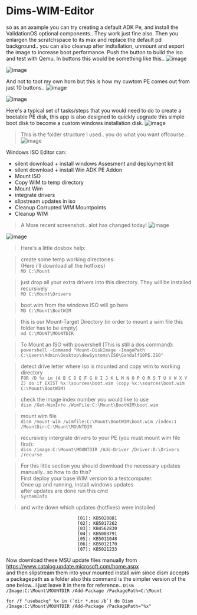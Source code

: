 # Dims-WIM-Editor

so as an axample you can try creating a default ADK Pe, and install the ValidationOS optional components.. They work just fine also. Then you enlargen the scratchspace to its max and replace the default pd background.. you can also cleanup after indtallation, unmount and export the image to increase boot performance. Push the button to build the iso and test with Qemu. In buttons this would be something like this..
![image](https://user-images.githubusercontent.com/77209365/216770974-eddc731e-2717-4879-9d66-7aafd1ed8c22.png)


![image](https://user-images.githubusercontent.com/77209365/216769957-c36c4448-4d93-4a8f-85e0-babd6e5ed7ce.png)


And not to toot my own horn but this is how my cuwtom PE comes out from just 10 buttons..
![image](https://user-images.githubusercontent.com/77209365/216771611-8df41f69-7b12-4533-8693-6d7e4fb8210d.png)



![image](https://user-images.githubusercontent.com/77209365/216536611-120c3b45-de29-433e-86ff-2692a1a79787.png)


Here's a typical set of tasks/steps that you would need to do to create a bootable PE disk, this app is also designed to quickly upgrade this simple boot disk to become a custom windows installation disk.
![image](https://user-images.githubusercontent.com/77209365/213132445-6be93add-6bf7-4726-8916-22b2bb2dcc1b.png)


> This is the folder structure I used.. you do what you want offcourse..
![image](https://user-images.githubusercontent.com/77209365/208245447-a03cd392-b8e0-44aa-88bf-907faf1bac00.png)


Windows ISO Editor can: 
  - silent download + install windows Assesment and deployment kit
  - silent download + install Win ADK PE Addon
  - Mount ISO
  - Copy WIM to temp directory
  - Mount Wim
  - integrate drivers
  - slipstream updates in iso
  - Cleanup Corrupted WIM Mountpoints
  - Cleanup WIM
  
> A More recent screenshot.. alot has changed today!
![image](https://user-images.githubusercontent.com/77209365/213092160-7a021c7c-d36d-44d1-a342-464efdba2de9.png)

![image](https://user-images.githubusercontent.com/77209365/210468600-f03c3f0c-3ec7-4757-b77b-ea43baa5bdfb.png)



  
  
> Here's a little dosbox help: <br />

> create some temp working directories:<br />
> (Here i'll download all the hotfixes)<br />
```MD C:\Mount```

> just drop all your extra drivers into this directory. They will be installed recursively<br />
```MD C:\Mount\Drivers```

> boot.wim from the windows ISO will go here<br />
```MD C:\Mount\BootWIM```

> this is our Mount-Target Directory (in order to mount a wim file this folder has to be empty)<br />
```md C:\MOUNT\MOUNTDIR```

> To Mount an ISO with powershell (This is still a dos command):<br />
```powershell -Command "Mount-DiskImage -ImagePath C:\Users\Admin\Desktop\dewSystems\ISO\Gandalf10PE.ISO"```

> detect drive letter where iso is mounted and copy wim to working directory<br />
```FOR /D %x in (A B C D E F G H I J K L M N O P Q R S T U V W X Y Z) do if EXIST %x:\sources\boot.wim (copy %x:\sources\boot.wim C:\Mount\BootWIM)```

> check the image index number you would like to use<br />
```dism /Get-WimInfo /WimFile:C:\Mount\BootWIM\boot.wim```

> mount wim file<br />
```dism /mount-wim /wimfile:C:\Mount\BootWIM\boot.wim /index:1 /MountDir:C:\Mount\MOUNTDIR```

> recursively intergrate drivers to your PE (you must mount wim file first): <br />
```dism /image:C:\Mount\MOUNTDIR /Add-Driver /Driver:D:\Drivers /recurse```

> For this little section you should download the necessary updates manually.. so how to do this?<br />
> First deploy your base WIM version to a testcomputer.<br />
> Once up and running, install windows updates<br />
> after updates are done run this cmd <br />
```SystemInfo ```

> and write down which updates (hotfixes) were installed<br />
```Hotfix(s):                 17 Hotfix(s) Installed.
                           [01]: KB5020881
                           [02]: KB5017262
                           [03]: KB4562830
                           [04]: KB5003791
                           [05]: KB5011048
                           [06]: KB5012170
                           [07]: KB5021233
```

Now download these MSU update files manually from https://www.catalog.update.microsoft.com/home.aspx <br />and then slipstream them into your mounted install.wim
since dism accepts a packagepath as a folder also this command is the simpler version of the one below.. i just leave it in there for reference..
```Dism /Image:C:\Mount\MOUNTDIR /Add-Package /PackagePath=C:\Mount```

```
for /f "usebackq" %x in (`dir *.msu /b`) do Dism /Image:C:\Mount\MOUNTDIR /Add-Package /PackagePath="%x"
```



